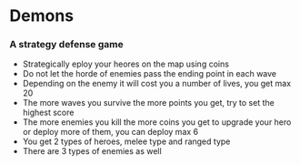 # Demons
### A strategy defense game
- Strategically eploy your heores on the map using coins
- Do not let the horde of enemies pass the ending point in each wave
- Depending on the enemy it will cost you a number of lives, you get max 20
- The more waves you survive the more points you get, try to set the highest score
- The more enemies you kill the more coins you get to upgrade your hero or deploy more of them, you can deploy max 6
- You get 2 types of heroes, melee type and ranged type
- There are 3 types of enemies as well
